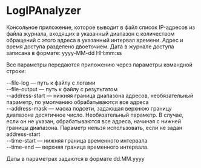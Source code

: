 # LogIPAnalyzer

Консольное приложение, которое  выводит в файл список IP-адресов из файла журнала, входящих в указанный диапазон с количеством обращений с этого адреса в указанный интервал времени. Адрес и время доступа разделено двоеточием. 
Дата в журнале доступа записана в формате: yyyy-MM-dd HH:mm:ss

Все параметры передаются приложению через параметры командной строки:

--file-log — путь к файлу с логами <br />
--file-output — путь к файлу с результатом <br />
--address-start —  нижняя граница диапазона адресов, необязательный параметр, по умолчанию обрабатываются все адреса <br />
--address-mask — маска подсети, задающая верхнюю границу диапазона десятичное число. Необязательный параметр. В случае, если он не указан, обрабатываются все адреса, начиная с нижней границы диапазона. Параметр нельзя использовать, если не задан address-start <br />
--time-start —  нижняя граница временного интервала <br />
--time-end — верхняя граница временного интервала. <br />

Даты в параметрах задаются в формате dd.MM.yyyy
